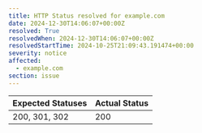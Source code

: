 ```yaml
---
title: HTTP Status resolved for example.com
date: 2024-12-30T14:06:07+00:00Z
resolved: True
resolvedWhen: 2024-12-30T14:06:07+00:00Z
resolvedStartTime: 2024-10-25T21:09:43.191474+00:00
severity: notice
affected:
  - example.com
section: issue
---
```


| Expected Statuses | Actual Status  |
|-------------------|----------------|
| 200, 301, 302 | 200 |
